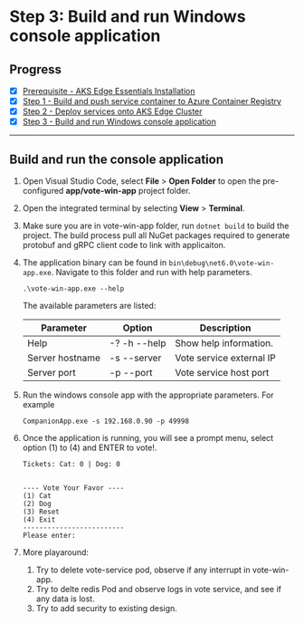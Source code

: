 # Step 3: Build and run Windows console application

## Progress

- [x] [Prerequisite - AKS Edge Essentials Installation](../../install/install.md)
- [x] [Step 1 - Build and push service container to Azure Container Registry](./01_build_and_push.md)
- [X] [Step 2 - Deploy services onto AKS Edge Cluster](./02_deploy.md)
- [X] [Step 3 - Build and run Windows console application](./03_win_app.md)

---

## Build and run the console application

1. Open Visual Studio Code, select **File** > **Open Folder** to open the pre-configured **app/vote-win-app** project folder. 

2. Open the integrated terminal by selecting **View** > **Terminal**.

3. Make sure you are in vote-win-app folder, run `dotnet build` to build the project. The build process pull all NuGet packages required to generate protobuf and gRPC client code to link with applicaiton. 

4. The application binary can be found in `bin\debug\net6.0\vote-win-app.exe`. Navigate to this folder and run with help parameters.

    ```
    .\vote-win-app.exe --help
    ```

    The available parameters are listed:

    | Parameter | Option | Description |
    | --------- | ------ | ----------- |
    | Help | -? -h --help | Show help information.
    | Server hostname | -s --server | Vote service external IP | 
    | Server port | -p --port | Vote service host port | 

5. Run the windows console app with the appropriate parameters. For example
   
    ```
    CompanionApp.exe -s 192.168.0.90 -p 49998
    ```

6.  Once the application is running, you will see a prompt menu, select option (1) to (4) and ENTER to vote!. 

    ```
    Tickets: Cat: 0 | Dog: 0


    ---- Vote Your Favor ----
    (1) Cat
    (2) Dog
    (3) Reset
    (4) Exit
    -------------------------
    Please enter:
    ```

7. More playaround: 
   
   1. Try to delete vote-service pod, observe if any interrupt in vote-win-app.
   2. Try to delte redis Pod and observe logs in vote service, and see if any data is lost.
   3. Try to add security to existing design.
